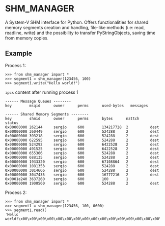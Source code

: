 # SHM_MANAGER
A System-V SHM interface for Python. Offers functionalities for shared memory segments creation and handling, file-like methods (i.e: read, readline, write) and the possibility to transfer PyStringObjects, saving time from memory copies.

## Example

Process 1:
```
>>> from shm_manager import *
>>> segment1 = shm_manager(123456, 100)
>>> segment1.write("Hello world!")
```

`ipcs` content after running process 1

```
------ Message Queues --------
key        msqid      owner      perms      used-bytes   messages    

------ Shared Memory Segments --------
key        shmid      owner      perms      bytes      nattch     status      
0x00000000 262144     sergio     600        134217728  2          dest         
0x00000000 360449     sergio     600        524288     2          dest         
0x00000000 393218     sergio     600        524288     2          dest         
0x00000000 622595     sergio     600        524288     2          dest         
0x00000000 524292     sergio     600        6422528    2          dest         
0x00000000 491525     sergio     600        6422528    2          dest         
0x00000000 655366     sergio     600        524288     2          dest         
0x00000000 688135     sergio     600        524288     2          dest         
0x00000000 1933320    sergio     600        67108864   2          dest         
0x00000000 1081353    sergio     600        524288     2          dest         
0x00000000 3014666    sergio     600        524288     2          dest         
0x00000000 3047435    sergio     600        16777216   2          dest         
0x0001e240 3637260    sergio     600        100        1                       
0x00000000 1900560    sergio     600        524288     2          dest  
```

Process 2:
```
>>> from shm_manager import *
>>> segment1 = shm_manager(123456, 100, 0600)
>>> segment1.read()
'Hello world!\x00\x00\x00\x00\x00\x00\x00\x00\x00\x00\x00\x00\x00\x00\x00\x00\x00\x00\x00\x00\x00\x00\x00\x00\x00\x00\x00\x00\x00\x00\x00\x00\x00\x00\x00\x00\x00\x00\x00\x00\x00\x00\x00\x00\x00\x00\x00\x00\x00\x00\x00\x00\x00\x00\x00\x00\x00\x00\x00\x00\x00\x00\x00\x00\x00\x00\x00\x00\x00\x00\x00\x00\x00\x00\x00\x00\x00\x00\x00\x00\x00\x00\x00\x00\x00\x00\x00\x00'
```
